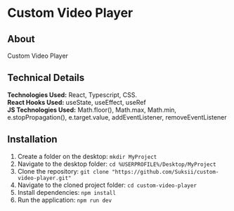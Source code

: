 # Custom Video Player

## About 
Custom Video Player

## Technical Details
**Technologies Used:** React, Typescript, CSS.<br/>
**React Hooks Used:** useState, useEffect, useRef<br/>
**JS Technologies Used:** Math.floor(), Math.max, Math.min, e.stopPropagation(), e.target.value, addEventListener, removeEventListener


## Installation
1. Create a folder on the desktop: `mkdir MyProject` 
2. Navigate to the desktop folder: `cd %USERPROFILE%/Desktop/MyProject`
3. Clone the repository: `git clone "https://github.com/Suksii/custom-video-player.git"`
4. Navigate to the cloned project folder: `cd custom-video-player`
5. Install dependencies: `npm install`
6. Run the application: `npm run dev`
